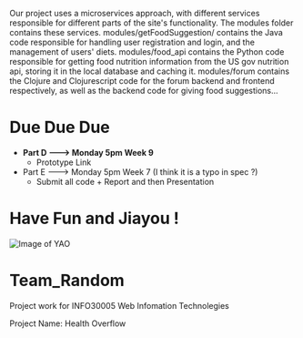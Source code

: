 Our project uses a microservices approach, with different services responsible for different parts of the site's functionality. The modules folder contains these services. modules/getFoodSuggestion/ contains the Java code responsible for handling user registration and login, and the management of users' diets. modules/food_api contains the Python code responsible for getting food nutrition information from the US gov nutrition api, storing it in the local database and caching it. modules/forum contains the Clojure and Clojurescript code for the forum backend and frontend respectively, as well as the backend code for giving food suggestions... 



# Due Due Due
- **Part D ---> Monday 5pm Week 9**
    - Prototype Link
- Part E ---> Monday 5pm Week 7 (I think it is a typo in spec ?)
    - Submit all code + Report and then Presentation

# Have Fun and Jiayou !

![Image of YAO](http://img.qqday.com/allimg/120627/0921062E3-0.jpg)

# Team_Random

Project work for INFO30005 Web Infomation Technolegies

Project Name: Health Overflow